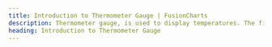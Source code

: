```yaml
---
title: Introduction to Thermometer Gauge | FusionCharts
description: Thermometer gauge, is used to display temperatures. The fill level of the thermometer indicates the temperature data that you wish to depict.
heading: Introduction to Thermometer Gauge
---
```


